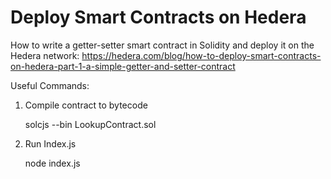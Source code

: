 # Deploy Smart Contracts on Hedera


How to write a getter-setter smart contract in Solidity and deploy it on the Hedera network:
https://hedera.com/blog/how-to-deploy-smart-contracts-on-hedera-part-1-a-simple-getter-and-setter-contract 

Useful Commands:

1. Compile contract to bytecode
    
    solcjs --bin LookupContract.sol

2. Run Index.js

    node index.js


